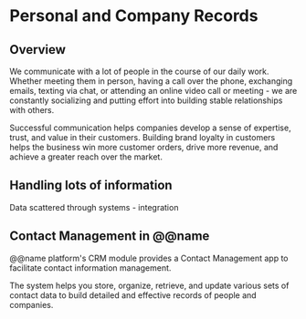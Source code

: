 # Personal and Company Records

## Overview

We communicate with a lot of people in the course of our daily work. 
Whether meeting them in person, having a call over the phone, exchanging emails, texting via chat, or attending an online video call or meeting - we are constantly socializing and putting effort into building stable relationships with others.  

Successful communication helps companies develop a sense of expertise, trust, and value in their customers. 
Building brand loyalty in customers helps the business win more customer orders, drive more revenue, and achieve a greater reach over the market.  



## Handling lots of information

Data scattered through systems - integration

## Contact Management in @@name

@@name platform's CRM module provides a Contact Management app to facilitate contact information management.  

The system helps you store, organize, retrieve, and update various sets of contact data to build detailed and effective records of people and companies.  
